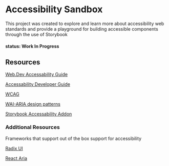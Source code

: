 # Accessibility Sandbox

This project was created to explore and learn more about accessibility web standards and provide a playground for building accessible components through the use of Storybook

#### status: Work In Progress

## Resources

[Web.Dev Accessability Guide](https://web.dev/learn/accessibility/welcome?continue=https://web.dev/learn/accessibility%23article-https://web.dev/learn/accessibility/welcome)

[Accessability Developer Guide](https://www.accessibility-developer-guide.com/)

[WCAG](https://www.w3.org/WAI/standards-guidelines/wcag/)

[WAI-ARIA design patterns](https://www.w3.org/WAI/ARIA/apg/)

[Storybook Accessability Addon](https://storybook.js.org/blog/accessibility-testing-with-storybook/)

### Additional Resources

Frameworks that support out of the box support for accessibility

[Radix UI](https://www.radix-ui.com/primitives)

[React Aria](https://react-spectrum.adobe.com/react-aria/)
